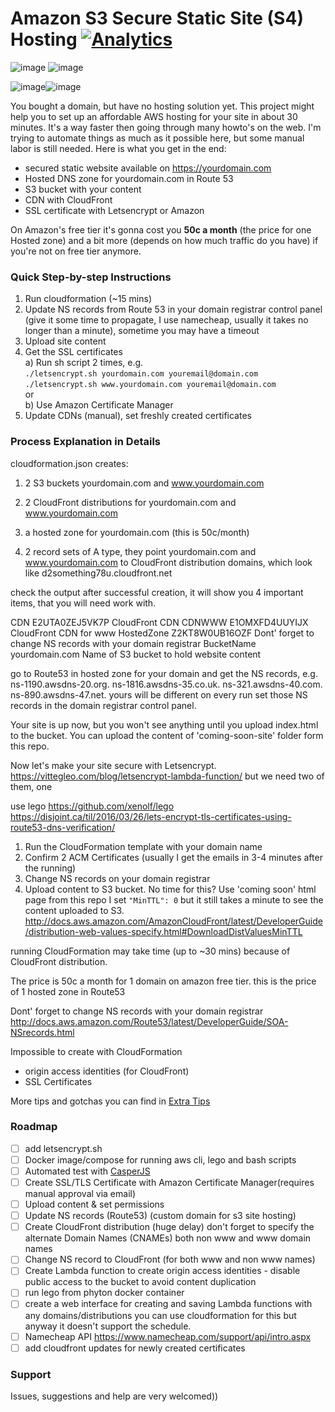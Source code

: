 # Amazon S3 Secure Static Site (S4) Hosting [![Analytics](https://vitr-analytics.appspot.com/UA-75628680-1/amazon-s4-hosting?flat&useReferer)](https://github.com/vitr/google-analytics-beacon)
![image](https://cloud.githubusercontent.com/assets/2770290/15445976/ad175a64-1f52-11e6-82e4-420d809283e3.png) ![image](https://cloud.githubusercontent.com/assets/2770290/15446321/39d2d7f0-1f60-11e6-9aac-84523afdcb04.png)

![image](https://cloud.githubusercontent.com/assets/2770290/15446335/acd459d6-1f60-11e6-8231-5f3685db1351.png)![image](https://cloud.githubusercontent.com/assets/2770290/15446350/645572b6-1f61-11e6-9329-1c459b7796c4.png)


You bought a domain, but have no hosting solution yet. This project might help you to set up an affordable AWS hosting for your site in about 30 minutes. It's a way faster then going through many howto's on the web. I'm trying to automate things as much as it possible here, but some manual labor is still needed. Here is what you get in the end:
 - secured static website available on https://yourdomain.com
 - Hosted DNS zone for yourdomain.com in Route 53
 - S3 bucket with your content
 - CDN with CloudFront
 - SSL certificate with Letsencrypt or Amazon

On Amazon's free tier it's gonna cost you **50c a month** (the price for one Hosted zone) and a bit more (depends on how much traffic do you have) if you're not on free tier anymore.

### Quick Step-by-step Instructions

1. Run cloudformation (~15 mins)
2. Update NS records from Route 53 in your domain registrar control panel (give it some time to propagate, I use namecheap, usually it takes no longer than a minute), sometime you may have a timeout
3. Upload site content
4. Get the SSL certificates  
  a) Run sh script 2 times, e.g.  
    `./letsencrypt.sh yourdomain.com youremail@domain.com`  
    `./letsencrypt.sh www.yourdomain.com youremail@domain.com`  
  or  
  b) Use Amazon Certificate Manager
5. Update CDNs (manual), set freshly created certificates



### Process Explanation in Details

cloudformation.json creates:
1. 2 S3 buckets yourdomain.com and www.yourdomain.com
2. 2 CloudFront distributions for yourdomain.com and www.yourdomain.com



3. a hosted zone for yourdomain.com (this is 50c/month)
4. 2 record sets of A type, they point yourdomain.com and www.yourdomain.com to CloudFront distribution domains, which look like d2something78u.cloudfront.net

check the output after successful creation, it will show you 4 important items, that you will need work with.

CDN	E2UTA0ZEJ5VK7P	CloudFront CDN
CDNWWW	E1OMXFD4UUYIJX	CloudFront CDN for www
HostedZone	Z2KT8W0UB16OZF	Dont' forget to change NS records with your domain registrar
BucketName	yourdomain.com	Name of S3 bucket to hold website content

go to Route53 in hosted zone for your domain and get the NS records, e.g.
ns-1190.awsdns-20.org.
ns-1816.awsdns-35.co.uk.
ns-321.awsdns-40.com.
ns-890.awsdns-47.net.
yours will be different on every run
set those NS records in the domain registrar control panel.

Your site is up now, but you won't see anything until you upload index.html to the bucket. You can upload the content of 'coming-soon-site' folder form this repo.



Now let's make your site secure with Letsencrypt.
https://vittegleo.com/blog/letsencrypt-lambda-function/
but we need two of them, one



use lego
https://github.com/xenolf/lego
https://disjoint.ca/til/2016/03/26/lets-encrypt-tls-certificates-using-route53-dns-verification/



1. Run the CloudFormation template with your domain name
2. Confirm 2 ACM Certificates (usually I get the emails in 3-4 minutes after the running)
3. Change NS records on your domain registrar
4. Upload content to S3 bucket. No time for this? Use 'coming soon' html page from this repo
I set `"MinTTL": 0` but it still takes a minute to see the content uploaded to S3.
http://docs.aws.amazon.com/AmazonCloudFront/latest/DeveloperGuide/distribution-web-values-specify.html#DownloadDistValuesMinTTL

running CloudFormation may take time (up to ~30 mins) because of CloudFront distribution.

The price is 50c a month for 1 domain on amazon free tier. this is the price of 1 hosted zone in Route53



Dont' forget to change NS records with your domain registrar
 http://docs.aws.amazon.com/Route53/latest/DeveloperGuide/SOA-NSrecords.html



Impossible to create with CloudFormation  
- origin access identities (for CloudFront)
- SSL Certificates

More tips and gotchas you can find in [Extra Tips](/extra-tips/README.md)

### Roadmap
- [ ] add letsencrypt.sh
- [ ] Docker image/compose for running aws cli, lego and bash scripts
- [ ] Automated test with [CasperJS](https://github.com/vitr/docker-casperjs)
- [ ] Create SSL/TLS Certificate with Amazon Certificate Manager(requires manual approval via email)
- [ ] Upload content & set permissions
- [ ] Update NS records (Route53) (custom domain for s3 site hosting)
- [ ] Create CloudFront distribution (huge delay) don't forget to specify the alternate Domain Names (CNAMEs) both non www and www domain names
- [ ] Change NS record to CloudFront (for both www and non www names)
- [ ] Create Lambda function to create origin access identities - disable public access to the bucket to avoid content duplication
- [ ] run lego from phyton docker container
- [ ] create a web interface for creating and saving Lambda functions with any domains/distributions you can use cloudformation for this but anyway it doesn't support the schedule.
- [ ] Namecheap API https://www.namecheap.com/support/api/intro.aspx
- [ ] add cloudfront updates for newly created certificates

### Support
Issues, suggestions and help are very welcomed))
